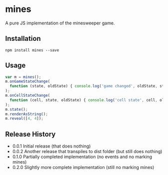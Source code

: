 # mines

A pure JS implementation of the minesweeper game.

## Installation

```
npm install mines --save
```

## Usage

```javascript
var m = mines();
m.onGameStateChange(
  function (state, oldState) { console.log('game changed', oldState, state); }
);
m.onCellStateChange(
  function (cell, state, oldState) { console.log('cell state', cell, oldState, state); }
);
m.state();
m.renderAsString();
m.reveal([4, 4]);
```

## Release History

* 0.0.1 Initial release (that does nothing)
* 0.0.2 Another release that transpiles to dist folder (but still does nothing)
* 0.1.0 Partially completed implementation (no events and no marking mines)
* 0.2.0 Slightly more complete implementation (still no marking mines)
